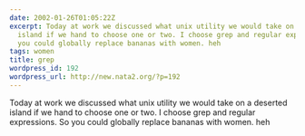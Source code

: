 ```yaml
---
date: 2002-01-26T01:05:22Z
excerpt: Today at work we discussed what unix utility we would take on a deserted
  island if we hand to choose one or two. I choose grep and regular expressions. So
  you could globally replace bananas with women. heh
tags: women
title: grep
wordpress_id: 192
wordpress_url: http://new.nata2.org/?p=192
---
```


Today at work we discussed what unix utility we would take on a deserted island if we hand to choose one or two. I choose grep and regular expressions. So you could globally replace bananas with women. heh
